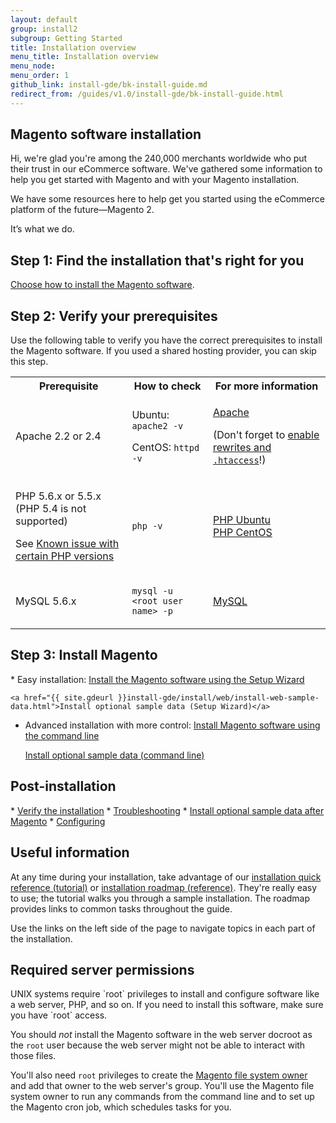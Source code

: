 ```yaml
---
layout: default
group: install2
subgroup: Getting Started
title: Installation overview
menu_title: Installation overview
menu_node: 
menu_order: 1
github_link: install-gde/bk-install-guide.md
redirect_from: /guides/v1.0/install-gde/bk-install-guide.html
---
```


<h2>Magento software installation</h2>
Hi, we're glad you're among the 240,000 merchants worldwide who put their trust in our eCommerce software. We've gathered some information to help you get started with Magento and with your Magento installation. 

We have some resources here to help get you started using the eCommerce platform of the future&mdash;Magento 2.

It’s what we do.

<h2 id="install-how-install">Step 1: Find the installation that's right for you</h2>
<a href="{{ site.gdeurl }}install-gde/continue.html">Choose how to install the Magento software</a>.

<h2 id="install-verify-prereq">Step 2: Verify your prerequisites</h2>
Use the following table to verify you have the correct prerequisites to install the Magento software. If you used a shared hosting provider, you can skip this step.

<table>
	<tbody>
		<tr>
			<th>Prerequisite</th>
			<th>How to check</th>
			<th>For more information</th>
		</tr>
	<tr>
		<td><p>Apache 2.2 or 2.4</p></td>
		<td><p>Ubuntu: <code>apache2 -v</code></p>
		<p>CentOS: <code>httpd -v</code></p></td>
		<td><p><a href="{{ site.gdeurl }}install-gde/prereq/apache.html">Apache</a></p>
			<p>(Don't forget to <a href="{{ site.gdeurl }}install-gde/prereq/apache.html#apache-help-rewrite">enable rewrites and <code>.htaccess</code></a>!)</p></td>
	</tr>
	<tr>
		<td><p>PHP 5.6.x or 5.5.x (PHP 5.4 is not supported)</p>
			<p>See <a href="{{ site.gdeurl }}install-gde/trouble/tshoot_install-issues.html#known-devrc-php">Known issue with certain PHP versions</a></p></td>
		<td><p><code>php -v</code></p></td>
		<td><a href="{{ site.gdeurl }}install-gde/prereq/php-ubuntu.html">PHP Ubuntu</a><br><a href="{{ site.gdeurl }}install-gde/prereq/php-centos.html">PHP CentOS</a></td>
	</tr>
	<tr><td><p>MySQL 5.6.x</p></td>
	<td><p><code>mysql -u &lt;root user name> -p</code></p></td>
	<td><a href="{{ site.gdeurl }}install-gde/prereq/mysql.html">MySQL</a></td>
	</tr>
</tbody>
</table>

<h2>Step 3: Install Magento</h2>
*	Easy installation: <a href="{{ site.gdeurl }}install-gde/install/web/install-web.html">Install the Magento software using the Setup Wizard</a>

	<a href="{{ site.gdeurl }}install-gde/install/web/install-web-sample-data.html">Install optional sample data (Setup Wizard)</a>
*	Advanced installation with more control: <a href="{{ site.gdeurl }}install-gde/install/cli/install-cli.html">Install Magento software using the command line</a>

	<a href="{{ site.gdeurl }}install-gde/install/cli/install-cli-sample-data.html">Install optional sample data (command line)</a>

<h2>Post-installation</h2>
*	<a href="{{ site.gdeurl }}install-gde/install/verify.html">Verify the installation</a>
*	<a href="{{ site.gdeurl }}install-gde/trouble/tshoot.html">Troubleshooting</a>
*	<a href="{{ site.gdeurl }}install-gde/install/sample-data-after-magento.html">Install optional sample data after Magento</a>
*	<a href="{{ site.gdeurl }}install-gde/install/post-install-config.html">Configuring</a>

<h2>Useful information</h2>
At any time during your installation, take advantage of our <a href="{{ site.gdeurl }}install-gde/install-quick-ref.html">installation quick reference (tutorial)</a> or <a href="{{ site.gdeurl }}install-gde/install-roadmap_part1.html">installation roadmap (reference)</a>. They're really easy to use; the tutorial walks you through a sample installation. The roadmap provides links to common tasks throughout the guide.

Use the links on the left side of the page to navigate topics in each part of the installation.

<h2>Required server permissions</h2>
UNIX systems require `root` privileges to install and configure software like a web server, PHP, and so on. If you need to install this software, make sure you have `root` access.

You should *not* install the Magento software in the web server docroot as the `root` user because the web server might not be able to interact with those files. 

You'll also need `root` privileges to create the <a href="{{ site.gdeurl }}install-gde/prereq/apache-user.html">Magento file system owner</a> and add that owner to the web server's group. You'll use the Magento file system owner to run any commands from the command line and to set up the Magento cron job, which schedules tasks for you.
